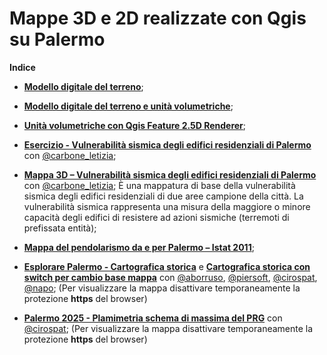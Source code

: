 # Mappe 3D e 2D realizzate con Qgis su Palermo





**Indice**

- [**Modello digitale del terreno**](http://gbvitrano.github.io/mappe2-3d/dem_palermo);

- [**Modello digitale del terreno e unità volumetriche**](http://gbvitrano.github.io/mappe2-3d/dem_volumetrie_pa);

- [**Unità volumetriche con Qgis Feature 2.5D Renderer**](http://gbvitrano.github.io/mappe2-3d/cs_pa_3d/);

- [**Esercizio - Vulnerabilità sismica degli edifici residenziali di Palermo**](http://gbvitrano.github.io/mappe2-3d/vuln-sismica-pa) con [@carbone_letizia](https://twitter.com/carbone_letizia);

- [**Mappa 3D – Vulnerabilità sismica degli edifici residenziali di Palermo**](http://gbvitrano.github.io/mappe2-3d/vuln_sismica-pa-3d/) con [@carbone_letizia](https://twitter.com/carbone_letizia);
È una mappatura di base della vulnerabilità sismica degli edifici residenziali di due aree campione della città.
La vulnerabilità sismica rappresenta una misura della maggiore o minore capacità degli edifici di resistere ad azioni sismiche (terremoti di prefissata entità);

- [**Mappa del pendolarismo da e per Palermo – Istat 2011**](http://gbvitrano.github.io/mappe2-3d/pendolarismo/);

- [**Esplorare Palermo - Cartografica storica**](http://gbvitrano.github.io/mappe2-3d/carto_storica) e [**Cartografica storica con switch per cambio base mappa**](http://gbvitrano.github.io/mappe2-3d/carto_storica/carto_switch.html) con [@aborruso](https://twitter.com/aborruso), [@piersoft](https://twitter.com/Piersoft), [@cirospat](https://twitter.com/cirospat), [@napo](https://twitter.com/napo); (Per visualizzare la mappa disattivare temporaneamente la protezione **https** del browser)

- [**Palermo 2025 - Plamimetria schema di massima del PRG**](http://gbvitrano.github.io/mappe2-3d/prg_2025/prg_2015.html) con [@cirospat](https://twitter.com/cirospat); (Per visualizzare la mappa disattivare temporaneamente la protezione **https** del browser)
